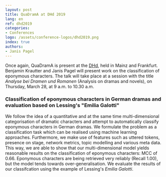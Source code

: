 ```yaml
---
layout: post
title: QuaDramA at DHd 2019
lang: en
ref: dhd2019
categories:
- Conferences
logo: /assets/conference-logos/dhd2019.png
index: true
authors:
- Janis Pagel
---
```


Once again, QuaDramA is present at the [DHd](https://dhd2019.org), held in Mainz and Frankfurt. Benjamin Krautter and Janis Pagel will present work on the classification of eponymous characters. The talk will take place at a session with the title *Analyse bei Dramen und Romanen* (Analysis on dramas and novels), on Thursday, March 28, at 9 a.m. to 10.30 a.m.

### Classification of eponymous characters in German dramas and evaluation based on Lessing's "Emilia Galotti"

We follow the idea of a quantitative and at the same time multi-dimensional categorisation of dramatic characters and attempt to automatically classify eponymous characters in German dramas. We formulate the problem as a classification task which can be realised using machine learning approaches. Furthermore, we make use of features such as uttered tokens, presence on stage, network metrics, topic modelling and various meta data. This way, we are able to show that our multi-dimensional model yields reasonable results on the classification of eponymous characters: MCC of 0.66. Eponymous characters are being retrieved very reliably (Recall 1.00), but the model tends towards over-generalisation. We evaluate the results of our classifcation using the example of Lessing's *Emilia Galotti*.
